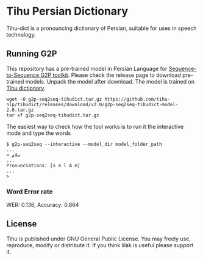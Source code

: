 # Tihu Persian Dictionary

Tihu-dict is a pronouncing dictionary of Persian, suitable for uses in speech technology.

## Running G2P

This repository has a pre-trained model in Persian Language for [Sequence-to-Sequence G2P toolkit](https://github.com/cmusphinx/g2p-seq2seq). Please check the release page to download pre-trained models.
Unpack the model after download. The model is trained on [Tihu dictionary](./tihu.demo.dict).

```
wget -O g2p-seq2seq-tihudict.tar.gz https://github.com/tihu-nlp/tihudict/releases/download/v2.0/g2p-seq2seq-tihudict-model-2.0.tar.gz
tar xf g2p-seq2seq-tihudict.tar.gz
```

The easiest way to check how the tool works is to run it the interactive mode and type the words

```
$ g2p-seq2seq --interactive --model_dir model_folder_path
...
> سلام
...
Pronunciations: [s a l A m]
...
>
```

### Word Error rate
WER: 0.136, Accuracy: 0.864

## License
Tihu is published under GNU General Public License. You may freely use, reproduce, modify or distribute it. If you think lilak is useful please support it.


